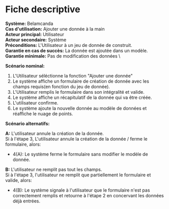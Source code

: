 # Fiche descriptive

**Système:** Belamcanda \
**Cas d'utilisation:** Ajouter une donnée à la main \
**Acteur principal:** Utilisateur \
**Acteur secondaire:** Système \
**Préconditions:** L'Utilisateur à un jeu de donnée de construit. \
**Garantie en cas de succès:** La donnée est ajoutée dans un modèle. \
**Garantie minimale:** Pas de modification des données \

**Scénario nominal:**

1. L'Utilisateur séléctionne la fonction "Ajouter une donnée"
2. Le système affiche un formulaire de création de donnée avec les champs requis(en fonction du jeu de donnée).
3. L'Utilisateur remplis le formulaire dans son intégralité et valide.
4. Le système affiche un récapitulatif de la donnée qui va être créée.
5. L'utilisateur confirme.
6. Le système ajoute la nouvelle donnée au modèle de données et réaffiche le nuage de points.

**Scénario alternatifs:**

**A:** L'utilisateur annule la création de la donnée. \
Si à l'étape 3, L'utilisateur annule la création de la donnée / ferme le formulaire, alors:
* 4(A): Le système ferme le formulaire sans modifier le modèle de donnée.

**B:** L'utilisateur ne remplit pas tout les champs. \
Si à l'étape 3, l'utilisateur ne remplit que partiellement le formulaire et valide, alors:
* 4(B): Le système signale à l'utilisateur que le formulaire n'est pas correctement remplis et retourne à l'étape 2 en concervant les données déjà entrées.